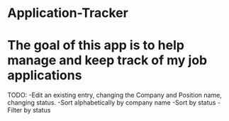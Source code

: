 # Application-Tracker
# The goal of this app is to help manage and keep track of my job applications

TODO:
-Edit an existing entry, changing the Company and Position name, changing status.
-Sort alphabetically by company name
-Sort by status
-Filter by status
